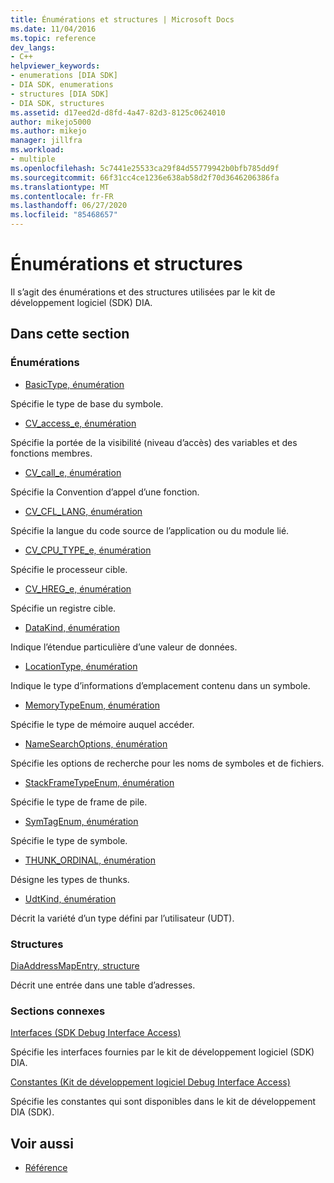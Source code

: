 ```yaml
---
title: Énumérations et structures | Microsoft Docs
ms.date: 11/04/2016
ms.topic: reference
dev_langs:
- C++
helpviewer_keywords:
- enumerations [DIA SDK]
- DIA SDK, enumerations
- structures [DIA SDK]
- DIA SDK, structures
ms.assetid: d17eed2d-d8fd-4a47-82d3-8125c0624010
author: mikejo5000
ms.author: mikejo
manager: jillfra
ms.workload:
- multiple
ms.openlocfilehash: 5c7441e25533ca29f84d55779942b0bfb785dd9f
ms.sourcegitcommit: 66f31cc4ce1236e638ab58d2f70d3646206386fa
ms.translationtype: MT
ms.contentlocale: fr-FR
ms.lasthandoff: 06/27/2020
ms.locfileid: "85468657"
---
```

# <a name="enumerations-and-structures"></a>Énumérations et structures

Il s’agit des énumérations et des structures utilisées par le kit de développement logiciel (SDK) DIA.

## <a name="in-this-section"></a>Dans cette section

### <a name="enumerations"></a>Énumérations

- [BasicType, énumération](../../debugger/debug-interface-access/basictype.md)

 Spécifie le type de base du symbole.

- [CV_access_e, énumération](../../debugger/debug-interface-access/cv-access-e.md)

 Spécifie la portée de la visibilité (niveau d’accès) des variables et des fonctions membres.

- [CV_call_e, énumération](../../debugger/debug-interface-access/cv-call-e.md)

 Spécifie la Convention d’appel d’une fonction.

- [CV_CFL_LANG, énumération](../../debugger/debug-interface-access/cv-cfl-lang.md)

 Spécifie la langue du code source de l’application ou du module lié.

- [CV_CPU_TYPE_e, énumération](../../debugger/debug-interface-access/cv-cpu-type-e.md)

 Spécifie le processeur cible.

- [CV_HREG_e, énumération](../../debugger/debug-interface-access/cv-hreg-e.md)

 Spécifie un registre cible.

- [DataKind, énumération](../../debugger/debug-interface-access/datakind.md)

 Indique l’étendue particulière d’une valeur de données.

- [LocationType, énumération](../../debugger/debug-interface-access/locationtype.md)

 Indique le type d’informations d’emplacement contenu dans un symbole.

- [MemoryTypeEnum, énumération](../../debugger/debug-interface-access/memorytypeenum.md)

 Spécifie le type de mémoire auquel accéder.

- [NameSearchOptions, énumération](../../debugger/debug-interface-access/namesearchoptions.md)

 Spécifie les options de recherche pour les noms de symboles et de fichiers.

- [StackFrameTypeEnum, énumération](../../debugger/debug-interface-access/stackframetypeenum.md)

 Spécifie le type de frame de pile.

- [SymTagEnum, énumération](../../debugger/debug-interface-access/symtagenum.md)

 Spécifie le type de symbole.

- [THUNK_ORDINAL, énumération](../../debugger/debug-interface-access/thunk-ordinal.md)

 Désigne les types de thunks.

- [UdtKind, énumération](../../debugger/debug-interface-access/udtkind.md)

 Décrit la variété d’un type défini par l’utilisateur (UDT).

### <a name="structures"></a>Structures

[DiaAddressMapEntry, structure](../../debugger/debug-interface-access/diaaddressmapentry.md)

Décrit une entrée dans une table d’adresses.

### <a name="related-sections"></a>Sections connexes

[Interfaces (SDK Debug Interface Access)](../../debugger/debug-interface-access/interfaces-debug-interface-access-sdk.md)

Spécifie les interfaces fournies par le kit de développement logiciel (SDK) DIA.

[Constantes (Kit de développement logiciel Debug Interface Access)](../../debugger/debug-interface-access/constants-debug-interface-access-sdk.md)

Spécifie les constantes qui sont disponibles dans le kit de développement DIA (SDK).

## <a name="see-also"></a>Voir aussi

- [Référence](../../debugger/debug-interface-access/debug-interface-access-sdk-reference.md)
